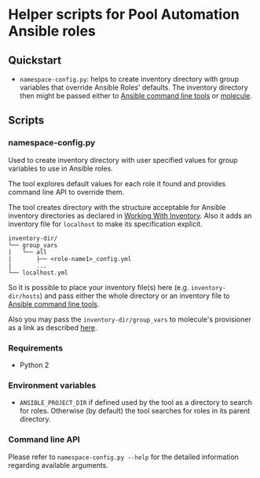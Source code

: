 # Helper scripts for Pool Automation Ansible roles

## Quickstart

- `namespace-config.py`: helps to create inventory directory with group variables
   that override Ansible Roles' defaults. The inventory directory then might be
   passed either to [Ansible command line tools][2aceed7f] or
   [molecule][1d2f4724].

  [2aceed7f]: https://docs.ansible.com/ansible/latest/user_guide/command_line_tools.html "ansible tools"
  [1d2f4724]: https://molecule.readthedocs.io/en/latest/index.html "molecule"

## Scripts

### namespace-config.py

Used to create inventory directory with user specified values for group
variables to use in Ansible roles.

The tool explores default values for each role it found and provides
command line API to override them.

The tool creates directory with the structure acceptable for Ansible inventory
directories as declared in [Working With Inventory](https://docs.ansible.com/ansible/latest/user_guide/intro_inventory.html#splitting-out-host-and-group-specific-data). Also it adds an inventory file for
`localhost` to make its specification explicit.

```shell
inventory-dir/
└── group_vars
|   └── all
|       ├── <role-name1>_config.yml
|       ...
└── localhost.yml
```

So it is possible to place your inventory file(s) here (e.g. `inventory-dir/hosts`)
and pass either the whole directory or an inventory file to [Ansible command line tools][2aceed7f].

Also you may pass the `inventory-dir/group_vars` to molecule's provisioner
as a link as described [here](https://molecule.readthedocs.io/en/latest/configuration.html#provisioner).

### Requirements

- Python 2

### Environment variables

- `ANSIBLE_PROJECT_DIR` if defined used by the tool as a directory to search
  for roles. Otherwise (by default) the tool searches for roles in its parent
  directory.

### Command line API

Please refer to `namespace-config.py --help` for the detailed information
regarding available arguments.
